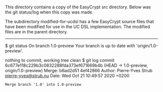 This directory contains a copy of the EasyCrypt src directory.
Below was the git status/log when this copy was made.

The subdirectory modified-for-ucdsl has a few EasyCrypt source files
that have been modified for use in the UC DSL implementation. The
modified files are in the parent directory.

- - - - -

$ git status
On branch 1.0-preview
Your branch is up to date with 'origin/1.0-preview'.

nothing to commit, working tree clean
$ git log
commit 6c677e118c229b3c0832288fda373ef671669b4b (HEAD -> 1.0-preview, origin/1.0-preview)
Merge: b6ad2d51 4ef42866
Author: Pierre-Yves Strub <pierre-yves@strub.nu>
Date:   Wed Oct 21 10:49:57 2020 +0200

    Merge branch '1.0' into 1.0-preview

